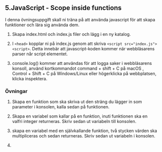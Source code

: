 ## 5.JavaScript - Scope inside functions

I denna övningsuppgift skall ni träna på att använda javascript för att skapa funktioner och lära sig använda dem.

1. Skapa index.html och index.js filer och lägg i en ny katalog.

2. I ```<head>``` kopplar ni på index.js genom att skriva ```<script src="index.js"><script>```. Detta innebär att javascript-koden kommer när webbläsarens parser når script elementet.

3. console.log() kommer att användas för att logga saker i webbläsarens konsoll, använd kortkommandot command + shift + C på macOS , Control + Shift + C på Windows/Linux eller högerklicka på webbplatsen, klicka inspektera.

### Övningar

1. Skapa en funktion som ska skriva ut den sträng du lägger in som parameter i konsolen, kalla sedan på funktionen.

2. Skapa en variabel som kallar på en funktion, inuti funktionen ska en valfri integer returneras. Skriv sedan ut variabeln till konsolen.

3. skapa en variabel med en självkallande funktion, två stycken värden ska multipliceras och sedan returneras. Skriv sedan ut variabeln i konsolen.

4.
